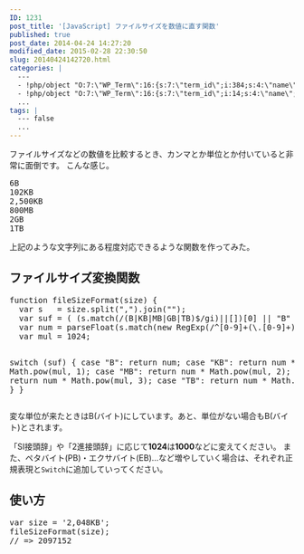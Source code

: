 ```yaml
---
ID: 1231
post_title: '[JavaScript] ファイルサイズを数値に直す関数'
published: true
post_date: 2014-04-24 14:27:20
modified_date: 2015-02-28 22:30:50
slug: 20140424142720.html
categories: |
  ---
  - !php/object "O:7:\"WP_Term\":16:{s:7:\"term_id\";i:384;s:4:\"name\";s:10:\"JavaScript\";s:4:\"slug\";s:10:\"javascript\";s:10:\"term_group\";i:0;s:16:\"term_taxonomy_id\";i:402;s:8:\"taxonomy\";s:8:\"category\";s:11:\"description\";s:0:\"\";s:6:\"parent\";i:0;s:5:\"count\";i:53;s:6:\"filter\";s:3:\"raw\";s:6:\"cat_ID\";i:384;s:14:\"category_count\";i:53;s:20:\"category_description\";s:0:\"\";s:8:\"cat_name\";s:10:\"JavaScript\";s:17:\"category_nicename\";s:10:\"javascript\";s:15:\"category_parent\";i:0;}"
  - !php/object "O:7:\"WP_Term\":16:{s:7:\"term_id\";i:14;s:4:\"name\";s:15:\"\u30D7\u30ED\u30B0\u30E9\u30E0\";s:4:\"slug\";s:7:\"program\";s:10:\"term_group\";i:0;s:16:\"term_taxonomy_id\";i:14;s:8:\"taxonomy\";s:8:\"category\";s:11:\"description\";s:0:\"\";s:6:\"parent\";i:0;s:5:\"count\";i:121;s:6:\"filter\";s:3:\"raw\";s:6:\"cat_ID\";i:14;s:14:\"category_count\";i:121;s:20:\"category_description\";s:0:\"\";s:8:\"cat_name\";s:15:\"\u30D7\u30ED\u30B0\u30E9\u30E0\";s:17:\"category_nicename\";s:7:\"program\";s:15:\"category_parent\";i:0;}"
  ...
tags: |
  --- false
  ...
---
```

ファイルサイズなどの数値を比較するとき、カンマとか単位とか付いていると非常に面倒です。
こんな感じ。
<pre>
6B
102KB
2,500KB
800MB
2GB
1TB
</pre>
上記のような文字列にある程度対応できるような関数を作ってみた。
<!--more-->
<h2>ファイルサイズ変換関数</h2>
<pre class="prettyprint linenums lang-js">function fileSizeFormat(size) {
  var s   = size.split(",").join("");
  var suf = ( (s.match(/(B|KB|MB|GB|TB)$/gi)||[])[0] || "B" ).toUpperCase();
  var num = parseFloat(s.match(new RegExp(/^[0-9]+(\.[0-9]+)?/))[0]);
  var mul = 1024;

  switch (suf) {
    case "B":
      return num;
    case "KB":
      return num * Math.pow(mul, 1);
    case "MB":
      return num * Math.pow(mul, 2);
    case "GB":
      return num * Math.pow(mul, 3);
    case "TB":
      return num * Math.pow(mul, 4);
  }
}
</pre>
変な単位が来たときはB(バイト)にしています。あと、単位がない場合もB(バイト)とされます。

「SI接頭辞」や「2進接頭辞」に応じて<b>1024</b>は<b>1000</b>などに変えてください。
また、ペタバイト(PB)・エクサバイト(EB)…など増やしていく場合は、それぞれ正規表現と<code>Switch</code>に追加していってください。

<h2>使い方</h2>
<pre class="prettyprint">var size = '2,048KB';
fileSizeFormat(size);
// => 2097152</pre>